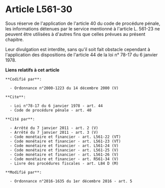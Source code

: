 # Article L561-30

Sous réserve de l'application de l'article 40 du code de procédure pénale, les informations détenues par le service mentionné
à l'article L. 561-23 ne peuvent être utilisées à d'autres fins que celles prévues au présent chapitre.

Leur divulgation est interdite, sans qu'il soit fait obstacle cependant à l'application des dispositions de l'article 44 de
la loi n° 78-17 du 6 janvier 1978.

**Liens relatifs à cet article**

	**Codifié par**:

	  - Ordonnance n°2000-1223 du 14 décembre 2000 (V)

	**Cite**:

	  - Loi n°78-17 du 6 janvier 1978 - art. 44
	  - Code de procédure pénale - art. 40

	**Cité par**:

	  - Arrêté du 7 janvier 2011 - art. 2 (V)
	  - Arrêté du 7 janvier 2011 - art. 3 (V)
	  - Code monétaire et financier - art. L561-22 (VT)
	  - Code monétaire et financier - art. L561-23 (VT)
	  - Code monétaire et financier - art. L561-24 (V)
	  - Code monétaire et financier - art. L561-25 (V)
	  - Code monétaire et financier - art. L561-26 (V)
	  - Code monétaire et financier - art. R561-34 (V)
	  - Livre des procédures fiscales - art. L84 D (M)

	**Modifié par**:

	  - Ordonnance n°2016-1635 du 1er décembre 2016 - art. 5
